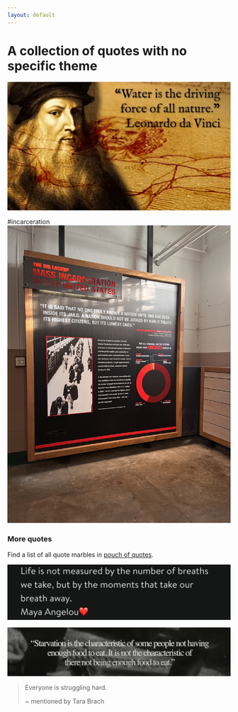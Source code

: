 ```yaml
---
layout: default
---
```

# A collection of quotes with no specific theme

![](media/D8A7D429-E1A0-4424-909D-6659A86C5078.jpeg)

#incarceration
![](media/IMG_4741.jpeg)
### More quotes
Find a list of all quote marbles in [pouch of quotes](POUCH-OF-QUOTES.md).


![](media/IMG_4776.jpeg)


![](media/cleanshot_2024-09-11-at-14-16-35@2x.png)



> Everyone is struggling hard.
> 
> ~ mentioned by Tara Brach 




